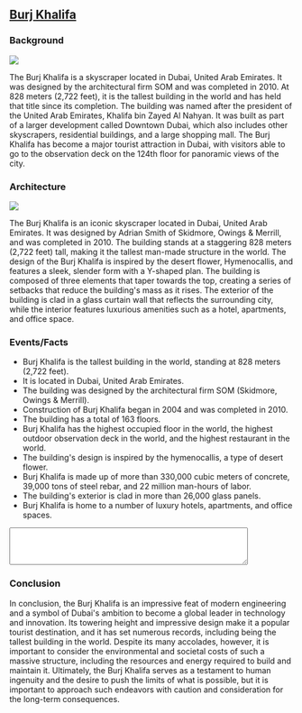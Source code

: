 ## [Burj Khalifa](https://www.burjkhalifa.ae/en/)

### Background
![](https://encrypted-tbn0.gstatic.com/images?q=tbn:ANd9GcRGEMz3nrdVyT3YLw_Jp1qS00hIDsqQ3VrV3pU9DEymASo6wuZZq7aO1Ct1KfDdB80Wkl4&usqp=CAU)

The Burj Khalifa is a skyscraper located in Dubai, United Arab Emirates. It was designed by the architectural firm SOM and was completed in 2010. At 828 meters (2,722 feet), it is the tallest building in the world and has held that title since its completion. The building was named after the president of the United Arab Emirates, Khalifa bin Zayed Al Nahyan. It was built as part of a larger development called Downtown Dubai, which also includes other skyscrapers, residential buildings, and a large shopping mall. The Burj Khalifa has become a major tourist attraction in Dubai, with visitors able to go to the observation deck on the 124th floor for panoramic views of the city.

### Architecture  
![](https://www.arabiahorizons.com/blog/wp-content/uploads/2020/04/The-Design-of-Burj-Khalifa-.png)

The Burj Khalifa is an iconic skyscraper located in Dubai, United Arab Emirates. It was designed by Adrian Smith of Skidmore, Owings & Merrill, and was completed in 2010. The building stands at a staggering 828 meters (2,722 feet) tall, making it the tallest man-made structure in the world. The design of the Burj Khalifa is inspired by the desert flower, Hymenocallis, and features a sleek, slender form with a Y-shaped plan. The building is composed of three elements that taper towards the top, creating a series of setbacks that reduce the building's mass as it rises. The exterior of the building is clad in a glass curtain wall that reflects the surrounding city, while the interior features luxurious amenities such as a hotel, apartments, and office space.

### Events/Facts

- Burj Khalifa is the tallest building in the world, standing at 828 meters (2,722 feet).
- It is located in Dubai, United Arab Emirates.
- The building was designed by the architectural firm SOM (Skidmore, Owings & Merrill).
- Construction of Burj Khalifa began in 2004 and was completed in 2010.
- The building has a total of 163 floors.
- Burj Khalifa has the highest occupied floor in the world, the highest outdoor observation deck in the world, and the highest restaurant in the world.
- The building's design is inspired by the hymenocallis, a type of desert flower.
- Burj Khalifa is made up of more than 330,000 cubic meters of concrete, 39,000 tons of steel rebar, and 22 million man-hours of labor.
- The building's exterior is clad in more than 26,000 glass panels.
- Burj Khalifa is home to a number of luxury hotels, apartments, and office spaces.
<textarea id="factBox" rows="4" cols="50"></textarea>

<script> function getFact() { const facts = [ "Burj Khalifa is the tallest building in the world, standing at 828 meters (2,722 feet).", "It is located in Dubai, United Arab Emirates.", "The building was designed by the architectural firm SOM (Skidmore, Owings & Merrill).", "Construction of Burj Khalifa began in 2004 and was completed in 2010.", "The building has a total of 163 floors.", "Burj Khalifa has the highest occupied floor in the world, the highest outdoor observation deck in the world, and the highest restaurant in the world.", "The building's design is inspired by the hymenocallis, a type of desert flower.", "Burj Khalifa is made up of more than 330,000 cubic meters of concrete, 39,000 tons of steel rebar, and 22 million man-hours of labor.", "The building's exterior is clad in more than 26,000 glass panels." ];  const fact = facts[Math.floor(Math.random() * facts.length)];  document.getElementById("factBox").value = fact; } function getAllFacts() { const facts = [ "Burj Khalifa is the tallest building in the world, standing at 828 meters (2,722 feet).", "It is located in Dubai, United Arab Emirates.", "The building was designed by the architectural firm SOM (Skidmore, Owings & Merrill).", "Construction of Burj Khalifa began in 2004 and was completed in 2010.", "The building has a total of 163 floors.", "Burj Khalifa has the highest occupied floor in the world, the highest outdoor observation deck in the world, and the highest restaurant in the world.", "The building's design is inspired by the hymenocallis, a type of desert flower.", "Burj Khalifa is made up of more than 330,000 cubic meters of concrete, 39,000 tons of steel rebar, and 22 million man-hours of labor.", "The building's exterior is clad in more than 26,000 glass panels." ]; const allFacts = facts.join("\n"); document.getElementById("factBox").value = allFacts; } </script>


### Conclusion
In conclusion, the Burj Khalifa is an impressive feat of modern engineering and a symbol of Dubai's ambition to become a global leader in technology and innovation. Its towering height and impressive design make it a popular tourist destination, and it has set numerous records, including being the tallest building in the world. Despite its many accolades, however, it is important to consider the environmental and societal costs of such a massive structure, including the resources and energy required to build and maintain it. Ultimately, the Burj Khalifa serves as a testament to human ingenuity and the desire to push the limits of what is possible, but it is important to approach such endeavors with caution and consideration for the long-term consequences.
